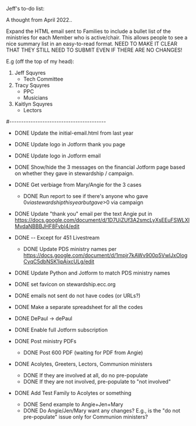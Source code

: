 Jeff's to-do list:

A thought from April 2022..

Expand the HTML email sent to Families to include a bullet list
of the ministries for each Member who is active/chair.  This
allows people to see a nice summary list in an easy-to-read
format.  NEED TO MAKE IT CLEAR THAT THEY STILL NEED TO SUBMIT
EVEN IF THERE ARE NO CHANGES!

E.g (off the top of my head):

1. Jeff Squyres
    * Tech Committee
2. Tracy Squyres
    * PPC
    * Musicians
3. Kaitlyn Squyres
    * Lectors

#-----------------------------------------

* DONE Update the initial-email.html from last year
* DONE Update logo in Jotform thank you page
* DONE Update logo in Jotform email

* DONE Show/hide the 3 messages on the financial Jotform page based on
  whether they gave in stewardship / campaign.
* DONE Get verbiage from Mary/Angie for the 3 cases
    * DONE Run report to see if there's anyone who gave $0 via stewardship
      this year but gave >$0 via campaign

* DONE Update "thank you" email per the text Angie put in
  https://docs.google.com/document/d/1D7UiZUf3A2smcLyXsEEuFSWLXlMvdaNBBBJHF8Fvbl4/edit

* DONE -- Except for 451 Livestream
  * DONE Update PDS ministry names per
    https://docs.google.com/document/d/1mpjr7kAWv900p5VwlJxOlogCyqC5dbNSK1ipAixcULg/edit
* DONE Update Python and Jotform to match PDS ministry names

* DONE set favicon on stewardship.ecc.org

* DONE emails not sent do not have codes (or URLs?)
* DONE Make a separate spreadsheet for all the codes

* DONE DePaul -> dePaul

* DONE Enable full Jotform subscription

* DONE Post ministry PDFs
  * DONE Post 600 PDF (waiting for PDF from Angie)

* DONE Acolytes, Greeters, Lectors, Communion ministers
  * DONE If they are involved at all, do no pre-populate
  * DONE If they are not involved, pre-populate to "not involved"

* DONE Add Test Family to Acolytes or something
  * DONE Send example to Angie+Jen+Mary
  * DONE Do Angie/Jen/Mary want any changes?  E.g., is the "do not
    pre-populate" issue only for Communion ministers?
